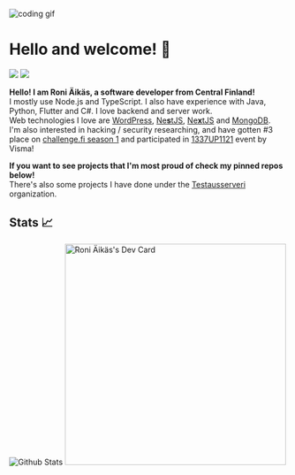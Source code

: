 <!-- (C) ∷𝙹リ╎ ᔑ╎ꖌᔑᓭ -->
![coding gif](https://c.tenor.com/GfSX-u7VGM4AAAAM/coding.gif)
<!-- ∴ᒷꖎᓵ𝙹ᒲᒷ ℸ ̣ 𝙹 ᒲ|| ⊣╎ℸ ̣ ⍑⚍ʖ !¡∷𝙹⎓╎ꖎᒷ -->

# Hello and welcome! 👋
[![](https://img.shields.io/badge/Discord-Raikas%230178-blue?style=flat-square&logo=discord)](https://discord.gg/H8RJDmmb3R)
[![](https://img.shields.io/badge/Twitter-raikasdev-lightblue?style=flat-square&logo=twitter)](https://twitter.com/raikasdev)

**Hello! I am Roni Äikäs, a software developer from Central Finland!** \
I mostly use Node.js and TypeScript. I also have experience with Java, Python, Flutter and C#. I love backend and server work. \
Web technologies I love are [WordPress](https://wordpress.org), [Ne**s**tJS](https://nestjs.com), [Ne**x**tJS](https://nextjs.com) and [MongoDB](https://mongodb.com). \
I'm also interested in hacking / security researching, and have gotten #3 place on [challenge.fi season 1](https://challenge.fi) and participated in [1337UP1121](https://1337.intigriti.io) event by Visma!

**If you want to see projects that I'm most proud of check my pinned repos below!** \
There's also some projects I have done under the [Testausserveri](https://github.com/Testausserveri) organization.

## Stats 📈
![Github Stats](https://github-readme-stats.vercel.app/api?username=raikasdev&hide_title=true&show_icons=true&theme=radical)
<a href="https://app.daily.dev/raikasdev"><img src="https://api.daily.dev/devcards/f77e6851e79643f18f34f600bb1ea911.png?r=3t8" width="400" alt="Roni Äikäs's Dev Card"/></a>
